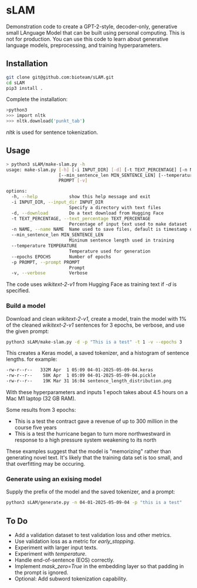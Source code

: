 # sLAM

Demonstration code to create a GPT-2-style, decoder-only, generative small LAnguage Model that can be built using personal computing. This is not for production. You can use this code to learn about generative language models, preprocessing, and training hyperparameters.

## Installation

```sh
git clone git@github.com:bioteam/sLAM.git
cd sLAM
pip3 install .
```

Complete the installation:

```sh
>python3
>>> import nltk
>>> nltk.download('punkt_tab')
```

*nltk* is used for sentence tokenization.

## Usage

```sh
> python3 sLAM/make-slam.py -h
usage: make-slam.py [-h] [-i INPUT_DIR] [-d] [-t TEXT_PERCENTAGE] [-n NAME]
                    [--min_sentence_len MIN_SENTENCE_LEN] [--temperature TEMPERATURE] [--epochs EPOCHS] -p
                    PROMPT [-v]

options:
  -h, --help            show this help message and exit
  -i INPUT_DIR, --input_dir INPUT_DIR
                        Specify a directory with text files
  -d, --download        Do a text download from Hugging Face
  -t TEXT_PERCENTAGE, --text_percentage TEXT_PERCENTAGE
                        Percentage of input text used to make dataset
  -n NAME, --name NAME  Name used to save files, default is timestamp of completion
  --min_sentence_len MIN_SENTENCE_LEN
                        Mininum sentence length used in training
  --temperature TEMPERATURE
                        Temperature used for generation
  --epochs EPOCHS       Number of epochs
  -p PROMPT, --prompt PROMPT
                        Prompt
  -v, --verbose         Verbose

```

The code uses *wikitext-2-v1* from Hugging Face as training text if *-d* is specified.

### Build a model

Download and clean *wikitext-2-v1*, create a model, train the model with 1% of the cleaned *wikitext-2-v1* sentences for 3 epochs, be verbose, and use the given prompt:

```sh
python3 sLAM/make-slam.py -d -p "This is a test" -t 1 -v --epochs 3
```

This creates a Keras model, a saved tokenizer, and a histogram of sentence lengths. for example:

```sh
-rw-r--r--   332M Apr  1 05:09 04-01-2025-05-09-04.keras
-rw-r--r--    58K Apr  1 05:09 04-01-2025-05-09-04.pickle
-rw-r--r--    19K Mar 31 16:04 sentence_length_distribution.png
```

With these hyperparameters and inputs 1 epoch takes about 4.5 hours on a Mac M1 laptop (32 GB RAM).

Some results from 3 epochs:

* This is a test the contract gave a revenue of up to 300 million in the course five years
* This is a test the hurricane began to turn more northwestward in response to a high pressure system weakening to its north

These examples suggest that the model is "memorizing" rather than generating novel text. It's likely that the training data set is too small, and that overfitting may be occuring.

### Generate using an exising model

Supply the prefix of the model and the saved tokenizer, and a prompt:

```sh
python3 sLAM/generate.py -n 04-01-2025-05-09-04 -p "this is a test"
```

## To Do

* Add a validation dataset to test validation loss and other metrics.
* Use validation loss as a metric for *early_stopping*.
* Experiment with larger input texts.
* Experiment with *temperature*.
* Handle end-of-sentence (EOS) correctly.
* Implement *mask_zero=True* in the embedding layer so that padding in the prompt is ignored.
* Optional: Add subword tokenization capability.

